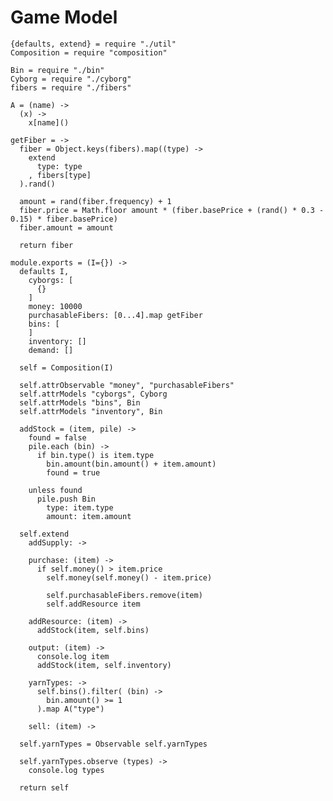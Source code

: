 Game Model
==========

    {defaults, extend} = require "./util"
    Composition = require "composition"

    Bin = require "./bin"
    Cyborg = require "./cyborg"
    fibers = require "./fibers"

    A = (name) ->
      (x) ->
        x[name]()

    getFiber = ->
      fiber = Object.keys(fibers).map((type) ->
        extend
          type: type
        , fibers[type]
      ).rand()

      amount = rand(fiber.frequency) + 1
      fiber.price = Math.floor amount * (fiber.basePrice + (rand() * 0.3 - 0.15) * fiber.basePrice)
      fiber.amount = amount

      return fiber

    module.exports = (I={}) ->
      defaults I,
        cyborgs: [
          {}
        ]
        money: 10000
        purchasableFibers: [0...4].map getFiber
        bins: [
        ]
        inventory: []
        demand: []

      self = Composition(I)

      self.attrObservable "money", "purchasableFibers"
      self.attrModels "cyborgs", Cyborg
      self.attrModels "bins", Bin
      self.attrModels "inventory", Bin

      addStock = (item, pile) ->
        found = false
        pile.each (bin) ->
          if bin.type() is item.type
            bin.amount(bin.amount() + item.amount)
            found = true

        unless found
          pile.push Bin
            type: item.type
            amount: item.amount

      self.extend
        addSupply: ->
          
        purchase: (item) ->
          if self.money() > item.price
            self.money(self.money() - item.price)

            self.purchasableFibers.remove(item)
            self.addResource item

        addResource: (item) ->
          addStock(item, self.bins)

        output: (item) ->
          console.log item
          addStock(item, self.inventory)

        yarnTypes: ->
          self.bins().filter( (bin) ->
            bin.amount() >= 1
          ).map A("type")

        sell: (item) ->

      self.yarnTypes = Observable self.yarnTypes

      self.yarnTypes.observe (types) ->
        console.log types

      return self
